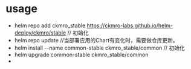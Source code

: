 
# usage

* helm repo add ckmro_stable https://ckmro-labs.github.io/helm-deploy/ckmro/stable  // 初始化
* helm repo update  //当部署应用的Chart有变化时，需要做仓库更新。
* helm install --name common-stable ckmro_stable/common     // 初始化
* helm upgrade common-stable ckmro_stable/common
*
